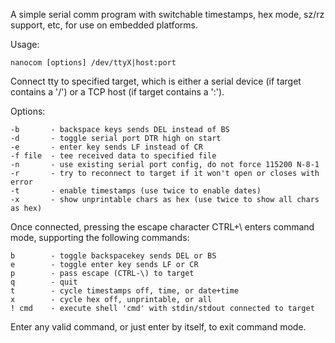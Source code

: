A simple serial comm program with switchable timestamps, hex mode, sz/rz
support, etc, for use on embedded platforms.

Usage:

    nanocom [options] /dev/ttyX|host:port

Connect tty to specified target, which is either a serial device (if target
contains a '/') or a TCP host (if target contains a ':').

Options:

    -b       - backspace keys sends DEL instead of BS
    -d       - toggle serial port DTR high on start
    -e       - enter key sends LF instead of CR
    -f file  - tee received data to specified file
    -n       - use existing serial port config, do not force 115200 N-8-1
    -r       - try to reconnect to target if it won't open or closes with error
    -t       - enable timestamps (use twice to enable dates)
    -x       - show unprintable chars as hex (use twice to show all chars as hex)

Once connected, pressing the escape character CTRL+\ enters command mode, supporting
the following commands:

    b        - toggle backspacekey sends DEL or BS
    e        - toggle enter key sends LF or CR
    p        - pass escape (CTRL-\) to target
    q        - quit
    t        - cycle timestamps off, time, or date+time
    x        - cycle hex off, unprintable, or all
    ! cmd    - execute shell 'cmd' with stdin/stdout connected to target

Enter any valid command, or just enter by itself, to exit command mode.
